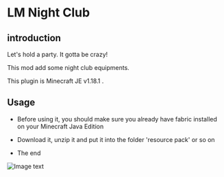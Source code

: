 # LM Night Club

## introduction

Let's hold a party. It gotta be crazy!

This mod add some night club equipments.

This plugin is Minecraft JE v1.18.1 .

## Usage

* Before using it, you should make sure you already have fabric installed on your Minecraft Java Edition

* Download it, unzip it and put it into the folder 'resource pack' or so on

* The end


![Image text]()
